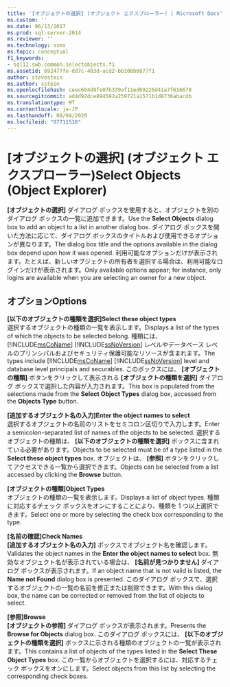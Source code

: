 ```yaml
---
title: '[オブジェクトの選択] (オブジェクト エクスプローラー) | Microsoft Docs'
ms.custom: ''
ms.date: 06/13/2017
ms.prod: sql-server-2014
ms.reviewer: ''
ms.technology: ssms
ms.topic: conceptual
f1_keywords:
- sql12.swb.common.selectobjects.f1
ms.assetid: 692477fe-dd7c-403d-acd2-bb108b6077f1
author: stevestein
ms.author: sstein
ms.openlocfilehash: ceec604d9fe07b339af11ed69226d41a7f616678
ms.sourcegitcommit: ad4d92dce894592a259721a1571b1d8736abacdb
ms.translationtype: MT
ms.contentlocale: ja-JP
ms.lasthandoff: 08/04/2020
ms.locfileid: "87711538"
---
```

# <a name="select-objects-object-explorer"></a><span data-ttu-id="b4826-102">[オブジェクトの選択] (オブジェクト エクスプローラー)</span><span class="sxs-lookup"><span data-stu-id="b4826-102">Select Objects (Object Explorer)</span></span>
  <span data-ttu-id="b4826-103">**[オブジェクトの選択]** ダイアログ ボックスを使用すると、オブジェクトを別のダイアログ ボックスの一覧に追加できます。</span><span class="sxs-lookup"><span data-stu-id="b4826-103">Use the **Select Objects** dialog box to add an object to a list in another dialog box.</span></span> <span data-ttu-id="b4826-104">ダイアログ ボックスを開いた方法に応じて、ダイアログ ボックスのタイトルおよび使用できるオプションが異なります。</span><span class="sxs-lookup"><span data-stu-id="b4826-104">The dialog box title and the options available in the dialog box depend upon how it was opened.</span></span> <span data-ttu-id="b4826-105">利用可能なオプションだけが表示されます。たとえば、新しいオブジェクトの所有者を選択する場合は、利用可能なログインだけが表示されます。</span><span class="sxs-lookup"><span data-stu-id="b4826-105">Only available options appear; for instance, only logins are available when you are selecting an owner for a new object.</span></span>  
  
## <a name="options"></a><span data-ttu-id="b4826-106">オプション</span><span class="sxs-lookup"><span data-stu-id="b4826-106">Options</span></span>  
 <span data-ttu-id="b4826-107">**[以下のオブジェクトの種類を選択]**</span><span class="sxs-lookup"><span data-stu-id="b4826-107">**Select these object types**</span></span>  
 <span data-ttu-id="b4826-108">選択するオブジェクトの種類の一覧を表示します。</span><span class="sxs-lookup"><span data-stu-id="b4826-108">Displays a list of the types of which the objects to be selected belong.</span></span> <span data-ttu-id="b4826-109">種類には、[!INCLUDE[msCoName](../../includes/msconame-md.md)] [!INCLUDE[ssNoVersion](../../includes/ssnoversion-md.md)] レベルやデータベース レベルのプリンシパルおよびセキュリティ保護可能なリソースが含まれます。</span><span class="sxs-lookup"><span data-stu-id="b4826-109">The types include [!INCLUDE[msCoName](../../includes/msconame-md.md)] [!INCLUDE[ssNoVersion](../../includes/ssnoversion-md.md)] level and database level principals and securables.</span></span> <span data-ttu-id="b4826-110">このボックスには、 **[オブジェクトの種類]** ボタンをクリックして表示される **[オブジェクトの種類を選択]** ダイアログ ボックスで選択した内容が入力されます。</span><span class="sxs-lookup"><span data-stu-id="b4826-110">This box is populated from the selections made from the **Select Object Types** dialog box, accessed from the **Objects Type** button.</span></span>  
  
 <span data-ttu-id="b4826-111">**[追加するオブジェクト名の入力]**</span><span class="sxs-lookup"><span data-stu-id="b4826-111">**Enter the object names to select**</span></span>  
 <span data-ttu-id="b4826-112">選択するオブジェクトの名前のリストをセミコロン区切りで入力します。</span><span class="sxs-lookup"><span data-stu-id="b4826-112">Enter a semicolon-separated list of names of the objects to be selected.</span></span> <span data-ttu-id="b4826-113">選択するオブジェクトの種類は、 **[以下のオブジェクトの種類を選択]** ボックスに含まれている必要があります。</span><span class="sxs-lookup"><span data-stu-id="b4826-113">Objects to be selected must be of a type listed in the **Select these object types** box.</span></span> <span data-ttu-id="b4826-114">オブジェクトは、 **[参照]** ボタンをクリックしてアクセスできる一覧から選択できます。</span><span class="sxs-lookup"><span data-stu-id="b4826-114">Objects can be selected from a list accessed by clicking the **Browse** button.</span></span>  
  
 <span data-ttu-id="b4826-115">**[オブジェクトの種類]**</span><span class="sxs-lookup"><span data-stu-id="b4826-115">**Object Types**</span></span>  
 <span data-ttu-id="b4826-116">オブジェクトの種類の一覧を表示します。</span><span class="sxs-lookup"><span data-stu-id="b4826-116">Displays a list of object types.</span></span> <span data-ttu-id="b4826-117">種類に対応するチェック ボックスをオンにすることにより、種類を 1 つ以上選択できます。</span><span class="sxs-lookup"><span data-stu-id="b4826-117">Select one or more by selecting the check box corresponding to the type.</span></span>  
  
 <span data-ttu-id="b4826-118">**[名前の確認]**</span><span class="sxs-lookup"><span data-stu-id="b4826-118">**Check Names**</span></span>  
 <span data-ttu-id="b4826-119">**[追加するオブジェクト名の入力]** ボックスでオブジェクト名を確認します。</span><span class="sxs-lookup"><span data-stu-id="b4826-119">Validates the object names in the **Enter the object names to select** box.</span></span> <span data-ttu-id="b4826-120">無効なオブジェクト名が表示されている場合は、 **[名前が見つかりません]** ダイアログ ボックスが表示されます。</span><span class="sxs-lookup"><span data-stu-id="b4826-120">If an object name that is not valid is listed, the **Name not Found** dialog box is presented.</span></span> <span data-ttu-id="b4826-121">このダイアログ ボックスで、選択するオブジェクトの一覧の名前を修正または削除できます。</span><span class="sxs-lookup"><span data-stu-id="b4826-121">With this dialog box, the name can be corrected or removed from the list of objects to select.</span></span>  
  
 <span data-ttu-id="b4826-122">**[参照]**</span><span class="sxs-lookup"><span data-stu-id="b4826-122">**Browse**</span></span>  
 <span data-ttu-id="b4826-123">**[オブジェクトの参照]** ダイアログ ボックスが表示されます。</span><span class="sxs-lookup"><span data-stu-id="b4826-123">Presents the **Browse for Objects** dialog box.</span></span> <span data-ttu-id="b4826-124">このダイアログ ボックスには、 **[以下のオブジェクトの種類を選択]** ボックスに示される種類のオブジェクトの一覧が表示されます。</span><span class="sxs-lookup"><span data-stu-id="b4826-124">This contains a list of objects of the types listed in the **Select These Object Types** box.</span></span> <span data-ttu-id="b4826-125">この一覧からオブジェクトを選択するには、対応するチェック ボックスをオンにします。</span><span class="sxs-lookup"><span data-stu-id="b4826-125">Select objects from this list by selecting the corresponding check boxes.</span></span>  
  
  
